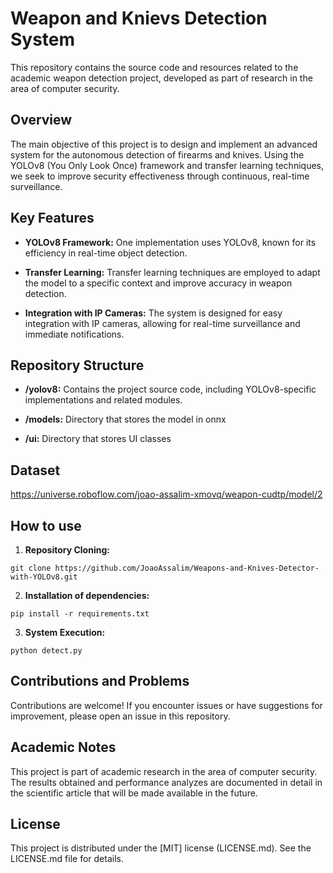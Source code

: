 # Weapon and Knievs Detection System

This repository contains the source code and resources related to the academic weapon detection project, developed as part of research in the area of ​​computer security.

## Overview

The main objective of this project is to design and implement an advanced system for the autonomous detection of firearms and knives. Using the YOLOv8 (You Only Look Once) framework and transfer learning techniques, we seek to improve security effectiveness through continuous, real-time surveillance.

## Key Features

- **YOLOv8 Framework:** One implementation uses YOLOv8, known for its efficiency in real-time object detection.
  
- **Transfer Learning:** Transfer learning techniques are employed to adapt the model to a specific context and improve accuracy in weapon detection.

- **Integration with IP Cameras:** The system is designed for easy integration with IP cameras, allowing for real-time surveillance and immediate notifications.

## Repository Structure

- **/yolov8:** Contains the project source code, including YOLOv8-specific implementations and related modules.

- **/models:** Directory that stores the model in onnx

- **/ui:** Directory that stores UI classes

## Dataset

https://universe.roboflow.com/joao-assalim-xmovq/weapon-cudtp/model/2

## How to use

1. **Repository Cloning:**

```
git clone https://github.com/JoaoAssalim/Weapons-and-Knives-Detector-with-YOLOv8.git
```

2. **Installation of dependencies:**

```
pip install -r requirements.txt
```

3. **System Execution:**

```
python detect.py
```


## Contributions and Problems

Contributions are welcome! If you encounter issues or have suggestions for improvement, please open an issue in this repository.

## Academic Notes

This project is part of academic research in the area of ​​computer security. The results obtained and performance analyzes are documented in detail in the scientific article that will be made available in the future.

## License

This project is distributed under the [MIT] license (LICENSE.md). See the LICENSE.md file for details.
